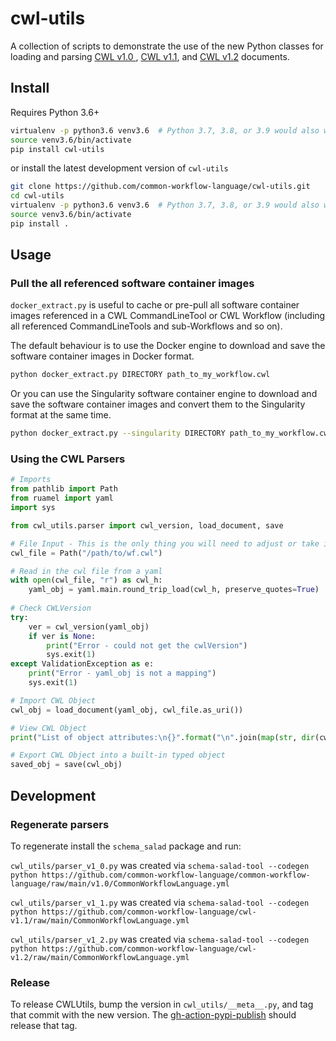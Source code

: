 # cwl-utils

A collection of scripts to demonstrate the use of the new Python classes for
loading and parsing [CWL v1.0 ](https://github.com/common-workflow-language/cwl-utils/blob/main/cwl_utils/parser/v1_0.py),
 [CWL v1.1](https://github.com/common-workflow-language/cwl-utils/blob/main/cwl_utils/parser/v1_1.py),
and [CWL v1.2](https://github.com/common-workflow-language/cwl-utils/blob/main/cwl_utils/parser/v1_2.py)
documents.

## Install

Requires Python 3.6+

``` bash
virtualenv -p python3.6 venv3.6  # Python 3.7, 3.8, or 3.9 would also work
source venv3.6/bin/activate
pip install cwl-utils
```
or install the latest development version of `cwl-utils`

``` bash
git clone https://github.com/common-workflow-language/cwl-utils.git
cd cwl-utils
virtualenv -p python3.6 venv3.6  # Python 3.7, 3.8, or 3.9 would also work
source venv3.6/bin/activate
pip install .
```

## Usage

### Pull the all referenced software container images

`docker_extract.py` is useful to cache or pre-pull all software container images
referenced in a CWL CommandLineTool or CWL Workflow (including all referenced
CommandLineTools and sub-Workflows and so on).

The default behaviour is to use the Docker engine to download and save the software
container images in Docker format.

```bash
python docker_extract.py DIRECTORY path_to_my_workflow.cwl
```

Or you can use the Singularity software container engine to download and save the
software container images and convert them to the Singularity format at the same
time.

```bash
python docker_extract.py --singularity DIRECTORY path_to_my_workflow.cwl
```

### Using the CWL Parsers

```python
# Imports
from pathlib import Path
from ruamel import yaml
import sys

from cwl_utils.parser import cwl_version, load_document, save

# File Input - This is the only thing you will need to adjust or take in as an input to your function:
cwl_file = Path("/path/to/wf.cwl")

# Read in the cwl file from a yaml
with open(cwl_file, "r") as cwl_h:
    yaml_obj = yaml.main.round_trip_load(cwl_h, preserve_quotes=True)
    
# Check CWLVersion
try:
    ver = cwl_version(yaml_obj)
    if ver is None:
        print("Error - could not get the cwlVersion")
        sys.exit(1)
except ValidationException as e:
    print("Error - yaml_obj is not a mapping")
    sys.exit(1)

# Import CWL Object
cwl_obj = load_document(yaml_obj, cwl_file.as_uri())

# View CWL Object
print("List of object attributes:\n{}".format("\n".join(map(str, dir(cwl_obj)))))

# Export CWL Object into a built-in typed object
saved_obj = save(cwl_obj)
```

## Development

### Regenerate parsers

To regenerate install the `schema_salad` package and run:

`cwl_utils/parser_v1_0.py` was created via
`schema-salad-tool --codegen python https://github.com/common-workflow-language/common-workflow-language/raw/main/v1.0/CommonWorkflowLanguage.yml`

`cwl_utils/parser_v1_1.py` was created via
`schema-salad-tool --codegen python https://github.com/common-workflow-language/cwl-v1.1/raw/main/CommonWorkflowLanguage.yml`

`cwl_utils/parser_v1_2.py` was created via
`schema-salad-tool --codegen python https://github.com/common-workflow-language/cwl-v1.2/raw/main/CommonWorkflowLanguage.yml`


### Release

To release CWLUtils, bump the version in `cwl_utils/__meta__.py`, and tag that
commit with the new version. The [gh-action-pypi-publish](https://github.com/pypa/gh-action-pypi-publish)
should release that tag.
